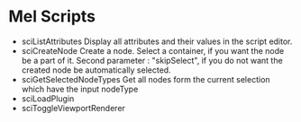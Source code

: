 # Mel Scripts

-  sciListAttributes
   Display all attributes and their values in the script editor.
-  sciCreateNode
   Create a node.
   Select a container, if you want the node be a part of it.
   Second parameter : "skipSelect", if you do not want the created node be automatically selected.
-  sciGetSelectedNodeTypes
   Get all nodes form the current selection which have the input nodeType
-  sciLoadPlugin
-  sciToggleViewportRenderer
   